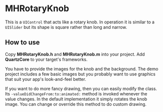 # MHRotaryKnob

This is a `UIControl` that acts like a rotary knob. In operation it is similar to a `UISlider` but its shape is square rather than long and narrow.

## How to use

Copy **MHRotaryKnob.h** and **MHRotaryKnob.m** into your project. Add **QuartzCore** to your target's frameworks.

You have to provide the images for the knob and the background. The demo project includes a few basic images but you probably want to use graphics that suit your app's look-and-feel better. 

If you want to do more fancy drawing, then you can easily modify the class. Its `-valueDidChangeFrom:to:animated:` method is invoked whenever the value changes. In the default implementation it simply rotates the knob image. You can change or override this method to do custom drawing.
